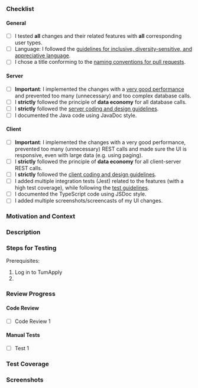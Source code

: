 <!-- Thanks for contributing to TumApply! Before you submit your pull request, please make sure to check all tasks by putting an x in the [ ] (don't: [x ], [ x], do: [x]). Remove not applicable tasks and do not leave them unchecked -->
<!-- If your pull request is not ready for review yet, create a draft pull request! -->

### Checklist

#### General

<!-- Remove tasks that are not applicable for your PR. Please only put the PR into ready for review, if all relevant tasks are checked! -->
<!-- You only need to choose one of the first two check items: Generally, test on the test servers. -->
<!-- If it's only a small change, testing it locally is acceptable, and you may remove the first checkmark. If you are unsure, please test on the test servers. -->

- [ ] I tested **all** changes and their related features with **all** corresponding user types.
- [ ] Language: I followed the [guidelines for inclusive, diversity-sensitive, and appreciative language](https://confluence.aet.cit.tum.de/spaces/AP/pages/257786006/Language+Guidelines+Client).
- [ ] I chose a title conforming to the [naming conventions for pull requests](https://confluence.aet.cit.tum.de/spaces/AP/pages/256311714/PR+Guidelines).

#### Server

- [ ] **Important**: I implemented the changes with a [very good performance](https://confluence.aet.cit.tum.de/spaces/AP/pages/256311718/Performance+Guidelines) and prevented too many (unnecessary) and too complex database calls.
- [ ] I **strictly** followed the principle of **data economy** for all database calls.
- [ ] I **strictly** followed the [server coding and design guidelines](https://confluence.aet.cit.tum.de/spaces/AP/pages/256311877/Server+Guidelines).
- [ ] I documented the Java code using JavaDoc style.

#### Client

- [ ] **Important**: I implemented the changes with a very good performance, prevented too many (unnecessary) REST calls and made sure the UI is responsive, even with large data (e.g. using paging).
- [ ] I **strictly** followed the principle of **data economy** for all client-server REST calls.
- [ ] I **strictly** followed the [client coding and design guidelines](https://confluence.aet.cit.tum.de/spaces/AP/pages/256311716/Client+Guidelines).
- [ ] I added multiple integration tests (Jest) related to the features (with a high test coverage), while following the [test guidelines](https://confluence.aet.cit.tum.de/spaces/AP/pages/256311925/Client+Test+Guidelines).
- [ ] I documented the TypeScript code using JSDoc style.
- [ ] I added multiple screenshots/screencasts of my UI changes.

### Motivation and Context

<!-- Why is this change required? What problem does it solve? -->
<!-- If it fixes an open issue, please link to the issue here. -->

### Description

<!-- Describe your changes in detail -->

### Steps for Testing

<!-- Please describe in detail how reviewers can test your changes. Make sure to take all related features and views into account! Below is an example that you can refine. -->

Prerequisites:

1. Log in to TumApply
2.

### Review Progress

<!-- Each PR should be reviewed by at least one other developers. The code, the functionality (= manual test). -->
<!-- The reviewer or author check the following boxes depending on what was reviewed or tested. All boxes should be checked before merge. -->
<!-- You can add additional checkboxes if it makes sense to only review parts of the code or functionality. -->
<!-- When changes are pushed, uncheck the affected boxes. (Not all changes require full re-reviews.) -->

#### Code Review

- [ ] Code Review 1

#### Manual Tests

- [ ] Test 1

### Test Coverage

<!-- Please add the test coverages for all changed files modified in this PR here. -->
<!-- You can execute the tests locally (see build.gradle and package.json) or look into the corresponding artefacts. -->
<!-- The line coverage must be above 90% for changes files, and you must use extensive and useful assertions for server tests and expect statements for client tests. -->
<!-- Note: Confirm in the last column that you have implemented extensive assertions for server tests and expect statements for client tests. -->
<!--       Remove rows with only trivial changes from the table. -->
<!--
| Class/File | Line Coverage | Confirmation (assert/expect) |
|------------|--------------:|-----------------------------:|
| ExerciseService.java | 85% | ✅                           |
| programming-exercise.component.ts | 95% | ✅              |
-->

### Screenshots

<!-- Add screenshots to demonstrate the changes in the UI. Remove the section if you did not change the UI. -->
<!-- Create a GIF file from a screen recording in a docker container https://toub.es/2017/09/11/high-quality-gif-with-ffmpeg-and-docker/ -->
